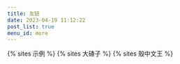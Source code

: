 ```yaml
---
title: 友链
date: 2023-04-19 11:12:22
post_list: true
menu_id: more
---
```

{% sites 示例 %} {% sites 大碴子 %} {% sites 殼中文王 %}